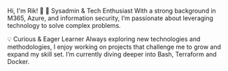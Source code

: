 Hi, I'm Rik! 👋
🚀 Sysadmin & Tech Enthusiast
With a strong background in M365, Azure, and information security, I’m passionate about leveraging technology to solve complex problems.

💡 Curious & Eager Learner
Always exploring new technologies and methodologies, I enjoy working on projects that challenge me to grow and expand my skill set. I’m currently diving deeper into Bash, Terraform and Docker.
